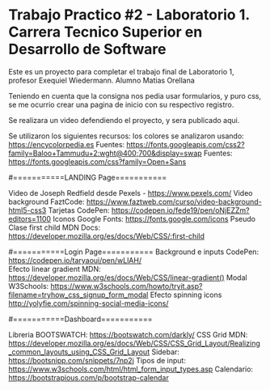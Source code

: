 # Trabajo Practico #2 - Laboratorio 1. Carrera Tecnico Superior en Desarrollo de Software



Este es un proyecto para completar el trabajo final de Laboratorio 1, profesor Exequiel Wiedermann. Alumno Matias Orellana

Teniendo en cuenta que la consigna nos pedia usar formularios, y puro css, se me ocurrio crear una pagina de inicio con su respectivo registro.

Se realizara un video defendiendo el proyecto, y sera publicado aqui.

Se utilizaron los siguientes recursos:
los colores se analizaron usando: https://encycolorpedia.es
Fuentes: https://fonts.googleapis.com/css2?family=Baloo+Tammudu+2:wght@400;700&display=swap
Fuentes: https://fonts.googleapis.com/css?family=Open+Sans

#===========LANDING Page===========

Video de Joseph Redfield desde Pexels - https://www.pexels.com/
Video background FaztCode: https://www.faztweb.com/curso/video-background-html5-css3
Tarjetas CodePen: https://codepen.io/fede19/pen/oNjEZZm?editors=1100
Iconos Google Fonts: https://fonts.google.com/icons
Pseudo Clase first child MDN Docs: https://developer.mozilla.org/es/docs/Web/CSS/:first-child


#===========Login Page===========
Background e inputs CodePen: https://codepen.io/taryaoui/pen/wLlAH/         
Efecto linear gradient MDN: https://developer.mozilla.org/es/docs/Web/CSS/linear-gradient()
Modal W3Schools: https://www.w3schools.com/howto/tryit.asp?filename=tryhow_css_signup_form_modal
Efecto spinning icons http://yolyfie.com/spinning-social-media-icons/

#===========Dashboard===========

Libreria BOOTSWATCH: https://bootswatch.com/darkly/
CSS Grid MDN: https://developer.mozilla.org/es/docs/Web/CSS/CSS_Grid_Layout/Realizing_common_layouts_using_CSS_Grid_Layout
Sidebar: https://bootsnipp.com/snippets/7np2j
Tipos de input: https://www.w3schools.com/html/html_form_input_types.asp
Calendario: https://bootstrapious.com/p/bootstrap-calendar
